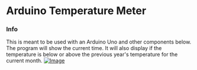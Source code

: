 # Arduino Temperature Meter
### Info
This is meant to be used with an Arduino Uno and other components below.
The program will show the current time. It will also display if the temperature is below or above the previous year's temperature for the current month.
[![Image](https://cdn.discordapp.com/attachments/960836898245447710/962358510224556102/unknown.png)](https://www.tinkercad.com/things/haS46JMN3yd-temperature-meter)


